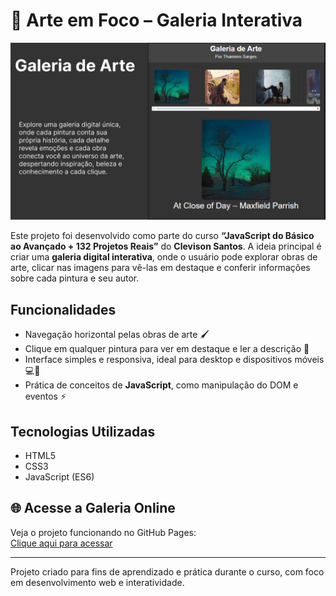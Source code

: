 # 🎨 Arte em Foco – Galeria Interativa


![Banner do Projeto](./images/galeria_de_arte_banner.png)

Este projeto foi desenvolvido como parte do curso **“JavaScript do Básico ao Avançado + 132 Projetos Reais”** do **Clevison Santos**. A ideia principal é criar uma **galeria digital interativa**, onde o usuário pode explorar obras de arte, clicar nas imagens para vê-las em destaque e conferir informações sobre cada pintura e seu autor. 

## Funcionalidades

- Navegação horizontal pelas obras de arte 🖌️
- Clique em qualquer pintura para ver em destaque e ler a descrição 📖
- Interface simples e responsiva, ideal para desktop e dispositivos móveis 💻📱
- Prática de conceitos de **JavaScript**, como manipulação do DOM e eventos ⚡

## Tecnologias Utilizadas

- HTML5
- CSS3
- JavaScript (ES6)

## 🌐 Acesse a Galeria Online

Veja o projeto funcionando no GitHub Pages:  
[Clique aqui para acessar](https://thamiressarges.github.io/galeria-de-arte)

---

Projeto criado para fins de aprendizado e prática durante o curso, com foco em desenvolvimento web e interatividade. 

